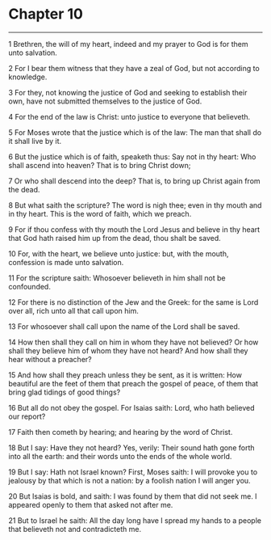 # Chapter 10

***

1 Brethren, the will of my heart, indeed and my prayer to God is for them unto salvation.

2 For I bear them witness that they have a zeal of God, but not according to knowledge.

3 For they, not knowing the justice of God and seeking to establish their own, have not submitted themselves to the justice of God.

4 For the end of the law is Christ: unto justice to everyone that believeth.

5 For Moses wrote that the justice which is of the law: The man that shall do it shall live by it.

6 But the justice which is of faith, speaketh thus: Say not in thy heart: Who shall ascend into heaven? That is to bring Christ down;

7 Or who shall descend into the deep? That is, to bring up Christ again from the dead.

8 But what saith the scripture? The word is nigh thee; even in thy mouth and in thy heart. This is the word of faith, which we preach.

9 For if thou confess with thy mouth the Lord Jesus and believe in thy heart that God hath raised him up from the dead, thou shalt be saved.

10 For, with the heart, we believe unto justice: but, with the mouth, confession is made unto salvation.

11 For the scripture saith: Whosoever believeth in him shall not be confounded.

12 For there is no distinction of the Jew and the Greek: for the same is Lord over all, rich unto all that call upon him.

13 For whosoever shall call upon the name of the Lord shall be saved.

14 How then shall they call on him in whom they have not believed? Or how shall they believe him of whom they have not heard? And how shall they hear without a preacher?

15 And how shall they preach unless they be sent, as it is written: How beautiful are the feet of them that preach the gospel of peace, of them that bring glad tidings of good things?

16 But all do not obey the gospel. For Isaias saith: Lord, who hath believed our report?

17 Faith then cometh by hearing; and hearing by the word of Christ.

18 But I say: Have they not heard? Yes, verily: Their sound hath gone forth into all the earth: and their words unto the ends of the whole world.

19 But I say: Hath not Israel known? First, Moses saith: I will provoke you to jealousy by that which is not a nation: by a foolish nation I will anger you.

20 But Isaias is bold, and saith: I was found by them that did not seek me. I appeared openly to them that asked not after me.

21 But to Israel he saith: All the day long have I spread my hands to a people that believeth not and contradicteth me.

